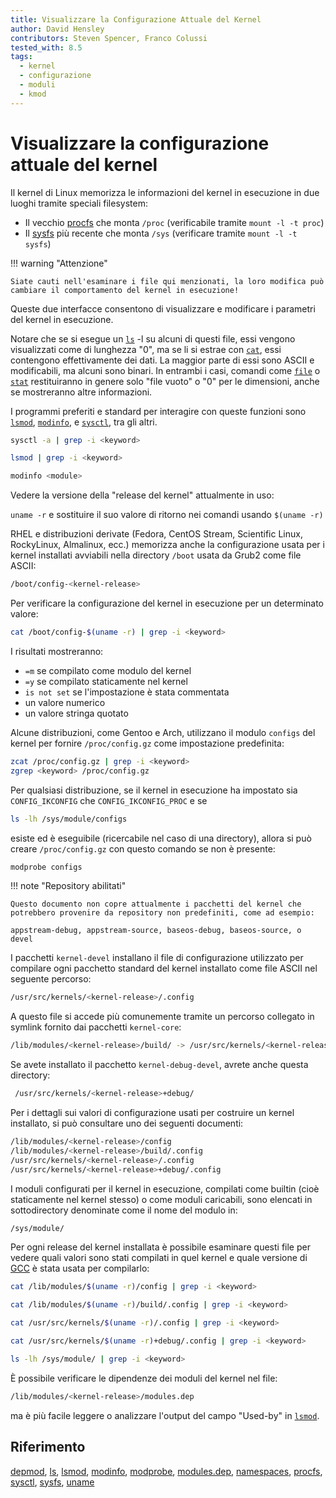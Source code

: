 ```yaml
---
title: Visualizzare la Configurazione Attuale del Kernel
author: David Hensley
contributors: Steven Spencer, Franco Colussi
tested_with: 8.5
tags:
  - kernel
  - configurazione
  - moduli
  - kmod
---
```


# Visualizzare la configurazione attuale del kernel

Il kernel di Linux memorizza le informazioni del kernel in esecuzione in due luoghi tramite speciali filesystem:

- Il vecchio [procfs](https://man7.org/linux/man-pages/man5/procfs.5.html) che monta `/proc` (verificabile  tramite `mount -l -t proc`)
- Il [sysfs](https://man7.org/linux/man-pages/man5/sysfs.5.html) più recente che monta `/sys` (verificare tramite `mount -l -t sysfs`)

!!! warning "Attenzione"

    Siate cauti nell'esaminare i file qui menzionati, la loro modifica può cambiare il comportamento del kernel in esecuzione!

Queste due interfacce consentono di visualizzare e modificare i parametri del kernel in esecuzione.

Notare che se si esegue un [`ls`](https://man7.org/linux/man-pages/man1/ls.1.html) -l su alcuni di questi file, essi vengono visualizzati come di lunghezza "0", ma se li si estrae con [`cat`](https://man7.org/linux/man-pages/man1/cat.1.html), essi contengono effettivamente dei dati. La maggior parte di essi sono ASCII e modificabili, ma alcuni sono binari. In entrambi i casi, comandi come [`file`](https://man7.org/linux/man-pages/man1/file.1.html) o [`stat`](https://man7.org/linux/man-pages/man2/lstat.2.html) restituiranno in genere solo "file vuoto" o "0" per le dimensioni, anche se mostreranno altre informazioni.

I programmi preferiti e standard per interagire con queste funzioni sono [`lsmod`](https://man7.org/linux/man-pages/man8/lsmod.8.html), [`modinfo`](https://man7.org/linux/man-pages/man8/modinfo.8.html), e [`sysctl`](https://man7.org/linux/man-pages/man8/sysctl.8.html), tra gli altri.

```bash
sysctl -a | grep -i <keyword>
```

```bash
lsmod | grep -i <keyword>
```

```bash
modinfo <module>
```

Vedere la versione della "release del kernel" attualmente in uso:

`uname -r` e sostituire il suo valore di ritorno nei comandi usando `$(uname -r)`

RHEL e distribuzioni derivate (Fedora, CentOS Stream, Scientific Linux, RockyLinux, Almalinux, ecc.) memorizza anche la configurazione usata per i kernel installati avviabili nella directory `/boot` usata da Grub2 come file ASCII:

```bash
/boot/config-<kernel-release>
```

Per verificare la configurazione del kernel in esecuzione per un determinato valore:

```bash
cat /boot/config-$(uname -r) | grep -i <keyword>
```

I risultati mostreranno:

- `=m` se compilato come modulo del kernel
- `=y` se compilato staticamente nel kernel
- `is not set` se l'impostazione è stata commentata
- un valore numerico
- un valore stringa quotato

Alcune distribuzioni, come Gentoo e Arch, utilizzano il modulo `configs` del kernel per fornire `/proc/config.gz` come impostazione predefinita:

```bash
zcat /proc/config.gz | grep -i <keyword>
zgrep <keyword> /proc/config.gz
```

Per qualsiasi distribuzione, se il kernel in esecuzione ha impostato sia `CONFIG_IKCONFIG` che `CONFIG_IKCONFIG_PROC` e se

```bash
ls -lh /sys/module/configs
```

esiste ed è eseguibile (ricercabile nel caso di una directory), allora si può creare `/proc/config.gz` con questo comando se non è presente:

```bash
modprobe configs
```

!!! note "Repository abilitati"

    Questo documento non copre attualmente i pacchetti del kernel che potrebbero provenire da repository non predefiniti, come ad esempio:
    
    appstream-debug, appstream-source, baseos-debug, baseos-source, o devel

I pacchetti `kernel-devel` installano il file di configurazione utilizzato per compilare ogni pacchetto standard del kernel installato come file ASCII nel seguente percorso:

```bash
/usr/src/kernels/<kernel-release>/.config
```

A questo file si accede più comunemente tramite un percorso collegato in symlink fornito dai pacchetti `kernel-core`:

```bash
/lib/modules/<kernel-release>/build/ -> /usr/src/kernels/<kernel-release>/
```

Se avete installato il pacchetto `kernel-debug-devel`, avrete anche questa directory:

```bash
 /usr/src/kernels/<kernel-release>+debug/
```

Per i dettagli sui valori di configurazione usati per costruire un kernel installato, si può consultare uno dei seguenti documenti:

```bash
/lib/modules/<kernel-release>/config
/lib/modules/<kernel-release>/build/.config
/usr/src/kernels/<kernel-release>/.config
/usr/src/kernels/<kernel-release>+debug/.config
```

I moduli configurati per il kernel in esecuzione, compilati come builtin (cioè staticamente nel kernel stesso) o come moduli caricabili, sono elencati in sottodirectory denominate come il nome del modulo in:

```bash
/sys/module/
```

Per ogni release del kernel installata è possibile esaminare questi file per vedere quali valori sono stati compilati in quel kernel e quale versione di [GCC](https://man7.org/linux/man-pages/man1/gcc.1.html) è stata usata per compilarlo:

```bash
cat /lib/modules/$(uname -r)/config | grep -i <keyword>
```

```bash
cat /lib/modules/$(uname -r)/build/.config | grep -i <keyword>
```

```bash
cat /usr/src/kernels/$(uname -r)/.config | grep -i <keyword>
```

```bash
cat /usr/src/kernels/$(uname -r)+debug/.config | grep -i <keyword>
```

```bash
ls -lh /sys/module/ | grep -i <keyword>
```

È possibile verificare le dipendenze dei moduli del kernel nel file:

```bash
/lib/modules/<kernel-release>/modules.dep
```

ma è più facile leggere o analizzare l'output del campo "Used-by" in [`lsmod`](https://man7.org/linux/man-pages/man8/lsmod.8.html).

## Riferimento

[depmod](https://man7.org/linux/man-pages/man8/depmod.8.html), [ls](https://man7.org/linux/man-pages/man1/ls.1.html), [lsmod](https://man7.org/linux/man-pages/man8/lsmod.8.html), [modinfo](https://man7.org/linux/man-pages/man8/modinfo.8.html), [modprobe](https://man7.org/linux/man-pages/man8/modprobe.8.html), [modules.dep](https://man7.org/linux/man-pages/man5/modules.dep.5.html), [namespaces](https://man7.org/linux/man-pages/man7/namespaces.7.html), [procfs](https://man7.org/linux/man-pages/man5/procfs.5.html), [sysctl](https://man7.org/linux/man-pages/man8/sysctl.8.html), [sysfs](https://man7.org/linux/man-pages/man5/sysfs.5.html), [uname](https://man7.org/linux/man-pages/man8/uname26.8.html)
